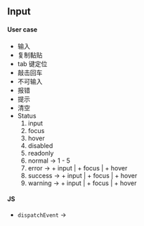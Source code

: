 ## Input

#### User case
- 输入
- 复制黏贴
- tab 键定位
- 敲击回车
- 不可输入
- 报错
- 提示
- 清空
- Status
    1. input
    2. focus
    3. hover
    4. disabled
    5. readonly
    6. normal -> 1 - 5
    7. error -> + input | + focus | + hover
    8. success -> + input | + focus | + hover
    9. warning -> + input | + focus | + hover

#### JS
- ` dispatchEvent ` -> 